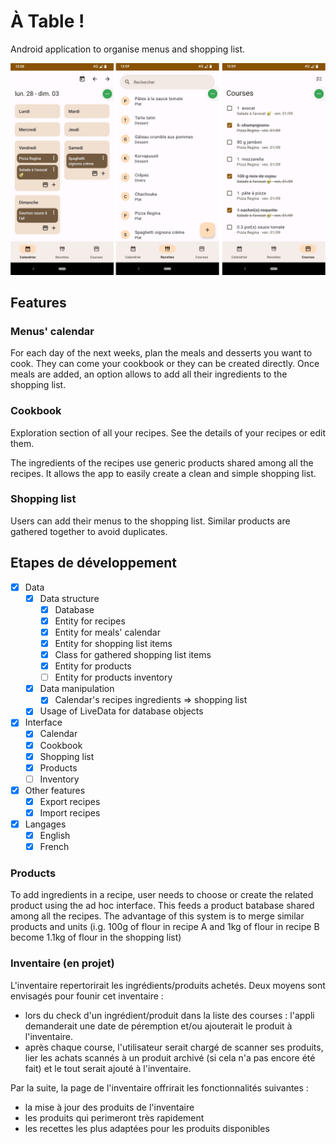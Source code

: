 # À Table !

Android application to organise menus and shopping list.

![./assets/preview.png](./assets/preview.jpg)

## Features

### Menus' calendar

For each day of the next weeks, plan the meals and desserts you want to cook. They can come your cookbook or they can be created directly. Once meals are added, an option allows to add all their ingredients to the shopping list. 

### Cookbook

Exploration section of all your recipes. See the details of your recipes or edit them.

The ingredients of the recipes use generic products shared among all the recipes. It allows the app to easily create a clean and simple shopping list.

### Shopping list

Users can add their menus to the shopping list. Similar products are gathered together to avoid duplicates.

## Etapes de développement

- [X] Data
  - [X] Data structure
    - [X] Database
    - [X] Entity for recipes
    - [X] Entity for meals' calendar
    - [X] Entity for shopping list items
    - [X] Class for gathered shopping list items
    - [x] Entity for products
    - [ ] Entity for products inventory
  - [X] Data manipulation
    - [x] Calendar's recipes ingredients => shopping list
  - [X] Usage of LiveData for database objects
- [X] Interface
  - [X] Calendar
  - [X] Cookbook
  - [X] Shopping list
  - [X] Products
  - [ ] Inventory
- [X] Other features
  - [X] Export recipes
  - [X] Import recipes
- [X] Langages
  - [X] English
  - [X] French

### Products

To add ingredients in a recipe, user needs to choose or create the related product using the ad hoc interface. This feeds a product batabase shared among all the recipes. The advantage of this system is to merge similar products and units (i.g. 100g of flour in recipe A and 1kg of flour in recipe B become 1.1kg of flour in the shopping list)

### Inventaire (en projet)

L'inventaire repertorirait les ingrédients/produits achetés. Deux moyens sont envisagés pour founir cet inventaire :

* lors du check d'un ingrédient/produit dans la liste des courses : l'appli demanderait une date de péremption et/ou ajouterait le produit à l'inventaire.
* après chaque course, l'utilisateur serait chargé de scanner ses produits, lier les achats scannés à un produit archivé (si cela n'a pas encore été fait) et le tout serait ajouté à l'inventaire.

Par la suite, la page de l'inventaire offrirait les fonctionnalités suivantes :

* la mise à jour des produits de l'inventaire
* les produits qui perimeront très rapidement
* les recettes les plus adaptées pour les produits disponibles
